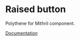 # Raised button

Polythene for Mithril component.

[Documentation](../../docs/components/mithril/raised-button.md)
